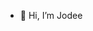 - 👋 Hi, I’m Jodee 

<!---
jodeekay/jodeekay is a ✨ special ✨ repository because its `README.md` (this file) appears on your GitHub profile.
You can click the Preview link to take a look at your changes.
--->
